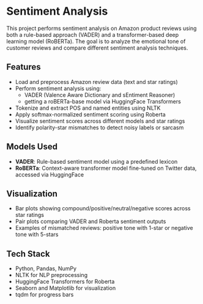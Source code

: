 # Sentiment Analysis

This project performs sentiment analysis on Amazon product reviews using both a rule-based approach (VADER) and a transformer-based deep learning model (RoBERTa). The goal is to analyze the emotional tone of customer reviews and compare different sentiment analysis techniques.

## Features

- Load and preprocess Amazon review data (text and star ratings)
- Perform sentiment analysis using:
  - VADER (Valence Aware Dictionary and sEntiment Reasoner)
  - getting a roBERTa-base model via HuggingFace Transformers
- Tokenize and extract POS and named entities using NLTK
- Apply softmax-normalized sentiment scoring using Roberta
- Visualize sentiment scores across different models and star ratings
- Identify polarity-star mismatches to detect noisy labels or sarcasm

## Models Used

- **VADER**: Rule-based sentiment model using a predefined lexicon
- **RoBERTa**: Context-aware transformer model fine-tuned on Twitter data, accessed via HuggingFace

## Visualization

- Bar plots showing compound/positive/neutral/negative scores across star ratings
- Pair plots comparing VADER and Roberta sentiment outputs
- Examples of mismatched reviews: positive tone with 1-star or negative tone with 5-stars

## Tech Stack

- Python, Pandas, NumPy
- NLTK for NLP preprocessing
- HuggingFace Transformers for Roberta
- Seaborn and Matplotlib for visualization
- tqdm for progress bars

